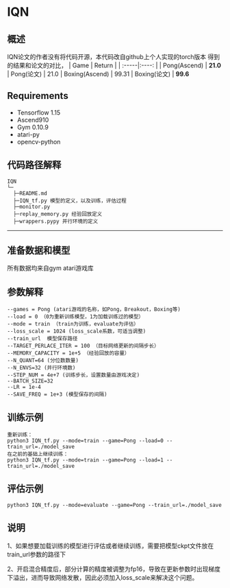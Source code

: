# IQN
## 概述
IQN论文的作者没有将代码开源，本代码改自github上个人实现的torch版本
得到的结果和论文的对比，
| Game | Return |
| :-----|:----: |
| Pong(Ascend) | **21.0**
| Pong(论文) | 21.0 
| Boxing(Ascend) | 99.31 
| Boxing(论文) | **99.6** 

## Requirements
- Tensorflow 1.15
- Ascend910
- Gym 0.10.9
- atari-py
- opencv-python

## 代码路径解释

```shell
IQN
└─ 
  ├─README.md
  ├─IQN_tf.py 模型的定义，以及训练，评估过程
  ├─monitor.py 
  ├─replay_memory.py 经验回放定义 
  ├─wrappers.pypy 并行环境的定义
```
---

## 准备数据和模型
所有数据均来自gym atari游戏库  



## 参数解释 
	--games = Pong (atari游戏的名称，如Pong，Breakout，Boxing等) 
	--load = 0 （0为重新训练模型，1为加载训练过的模型）
	--mode = train （train为训练，evaluate为评估）
	--loss_scale = 1024 (loss_scale系数，可适当调整)
	--train_url  模型保存路径
	--TARGET_PERLACE_ITER = 100 （目标网络更新的间隔步长）
	--MEMORY_CAPACITY = 1e+5 （经验回放的容量）
	--N_QUANT=64 (分位数数量)
	--N_ENVS=32 (并行环境数)
	--STEP_NUM = 4e+7 (训练步长，设置数量由游戏决定)
	--BATCH_SIZE=32
	--LR = 1e-4                             
	--SAVE_FREQ = 1e+3 (模型保存的间隔)

## 训练示例
	重新训练：
	python3 IQN_tf.py --mode=train --game=Pong --load=0 --train_url=./model_save
	在之前的基础上继续训练：
	python3 IQN_tf.py --mode=train --game=Pong --load=1 --train_url=./model_save 

## 评估示例
	python3 IQN_tf.py --mode=evaluate --game=Pong --train_url=./model_save

## 说明
1、如果想要加载训练的模型进行评估或者继续训练，需要把模型ckpt文件放在train_url参数的路径下

2、开启混合精度后，部分计算的精度被调整为fp16，导致在更新参数时出现梯度下溢出，进而导致网络发散，因此必须加入loss_scale来解决这个问题。
